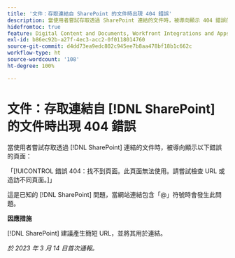 ```yaml
---
title: '文件：存取連結自 SharePoint 的文件時出現 404 錯誤'
description: 當使用者嘗試存取透過 SharePoint 連結的文件時，被導向顯示 404 錯誤的頁面。
hidefromtoc: true
feature: Digital Content and Documents, Workfront Integrations and Apps
exl-id: b86ec92b-a27f-4ec3-acc2-0f0118014760
source-git-commit: d4dd73ea9edc802c945ee7b8aa478bf18b1c662c
workflow-type: ht
source-wordcount: '108'
ht-degree: 100%

---
```


# 文件：存取連結自 [!DNL SharePoint] 的文件時出現 404 錯誤

<!--Requested article. This issue is on the WF and WFP TOCs.-->

當使用者嘗試存取透過 [!DNL SharePoint] 連結的文件時，被導向顯示以下錯誤的頁面：

「[!UICONTROL 錯誤 404：找不到頁面。此頁面無法使用。請嘗試檢查 URL 或造訪不同頁面。]」

這是已知的 [!DNL SharePoint] 問題，當網站連結包含「@」符號時會發生此問題。

**因應措施**

[!DNL SharePoint] 建議產生簡短 URL，並將其用於連結。

_於 2023 年 3 月 14 日首次通報。_
